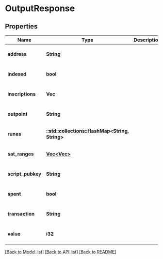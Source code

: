 # OutputResponse

## Properties
Name | Type | Description | Notes
------------ | ------------- | ------------- | -------------
**address** | **String** |  | [optional] [default to null]
**indexed** | **bool** |  | [optional] [default to null]
**inscriptions** | **Vec<String>** |  | [optional] [default to null]
**outpoint** | **String** |  | [optional] [default to null]
**runes** | **::std::collections::HashMap<String, String>** |  | [optional] [default to null]
**sat_ranges** | [**Vec<Vec<i32>>**](array.md) |  | [optional] [default to null]
**script_pubkey** | **String** |  | [optional] [default to null]
**spent** | **bool** |  | [optional] [default to null]
**transaction** | **String** |  | [optional] [default to null]
**value** | **i32** |  | [optional] [default to null]

[[Back to Model list]](../README.md#documentation-for-models) [[Back to API list]](../README.md#documentation-for-api-endpoints) [[Back to README]](../README.md)


